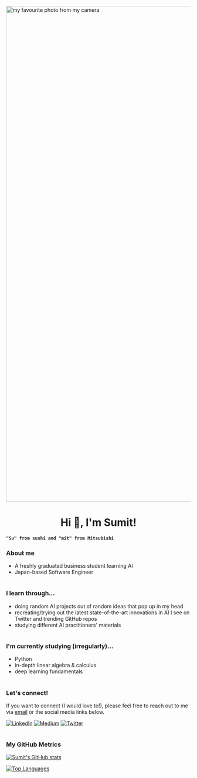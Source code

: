 <img width="1347" alt="my favourite photo from my camera" src="https://user-images.githubusercontent.com/104295716/194117795-9b3e1c94-efd2-4c85-ba18-5f0e52c19155.png">

<h1 align="center">Hi 👋, I'm Sumit!</h1>

**`"Su" from sushi and "mit" from Mitsubishi`**

### About me
- A freshly graduated business student learning AI
- Japan-based Software Engineer

#

### I learn through...
- doing random AI projects out of random ideas that pop up in my head
- recreating/trying out the latest state-of-the-art innovations in AI I see on Twitter and trending GitHub repos
- studying different AI practitioners' materials

#

### I'm currently studying (irregularly)...
- Python
- in-depth linear algebra & calculus
- deep learning fundamentals

#

### Let's connect!
If you want to connect (I would love to!), please feel free to reach out to me via <a href="mailto:contact@idosumit.com">email</a> or the social media links below.

<a href="https://www.linkedin.com/in/sumit-pokharel/" target="_blank"><img alt="LinkedIn" src="https://img.shields.io/badge/linkedin-%230077B5.svg?&style=for-the-badge&logo=linkedin&logoColor=white" /></a>
<a href="https://medium.com/@idosumit" target="_blank"><img alt="Medium" src="https://img.shields.io/badge/medium-%2312100E.svg?&style=for-the-badge&logo=medium&logoColor=white" /></a>
<a href="https://twitter.com/sumit_ml" target="_blank"><img alt="Twitter" src="https://img.shields.io/badge/twitter-%231DA1F2.svg?&style=for-the-badge&logo=twitter&logoColor=white" /></a>

#

### My GitHub Metrics

[![Sumit's GitHub stats](https://github-readme-stats.vercel.app/api?username=idosumit&theme=github_dark&count_private=true&include_all_commits=true&hide=issues,contribs)](https://github.com/anuraghazra/github-readme-stats)

[![Top Languages](https://github-readme-stats.vercel.app/api/top-langs/?username=idosumit&layout=compact&theme=github_dark)](https://github.com/anuraghazra/github-readme-stats)

